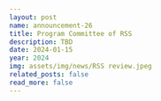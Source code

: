 ```yaml
---
layout: post
name: announcement-26
title: Program Committee of RSS
description: TBD
date: 2024-01-15
year: 2024
img: assets/img/news/RSS review.jpeg
related_posts: false
read_more: false 
---
```

